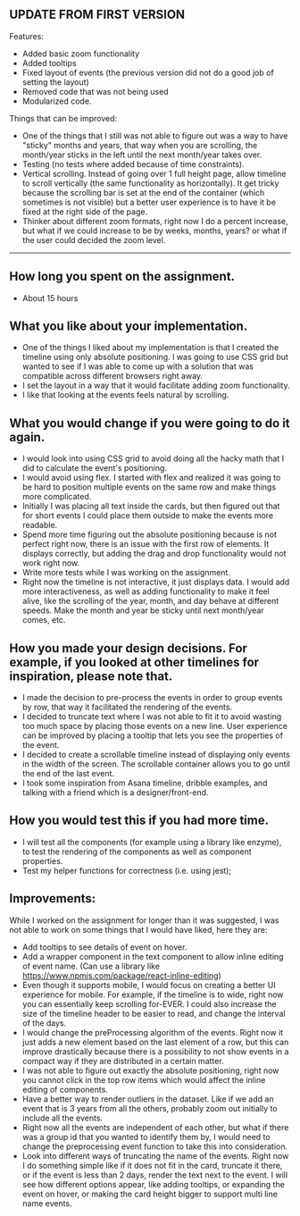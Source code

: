 ## UPDATE FROM FIRST VERSION

Features:
- Added basic zoom functionality
- Added tooltips
- Fixed layout of events (the previous version did not do a good job of setting the layout)
- Removed code that was not being used
- Modularized code.

Things that can be improved:
- One of the things that I still was not able to figure out was a way to have "sticky" months and years, that way when you are scrolling, the month/year sticks in the left until the next month/year takes over.
- Testing (no tests where added because of time constraints).
- Vertical scrolling. Instead of going over 1 full height page, allow timeline to scroll vertically (the same functionality as horizontally). It get tricky because the scrolling bar is set at the end of the container (which sometimes is not visible) but a better user experience is to have it be fixed at the right side of the page.
- Thinker about different zoom formats, right now I do a percent increase, but what if we could increase to be by weeks, months, years? or what if the user could decided the zoom level.


------------------------------------------------------------

## How long you spent on the assignment.
- About 15 hours
## What you like about your implementation.
- One of the things I liked about my implementation is that I created the timeline using only absolute positioning. I was going to use CSS grid but wanted to see if I was able to come up with a solution that was compatible across different browsers right away.
- I set the layout in a way that it would facilitate adding zoom functionality.
- I like that looking at the events feels natural by scrolling.

## What you would change if you were going to do it again.
- I would look into using CSS grid to avoid doing all the hacky math that I did to calculate the event's positioning.
- I would avoid using flex. I started with flex and realized it was going to be hard to position multiple events on the same row and make things more complicated.
- Initially I was placing all text inside the cards, but then figured out that for short events I could place them outside to make the events more readable.
- Spend more time figuring out the absolute positioning because is not perfect right now, there is an issue with the first row of elements. It displays correctly, but adding the drag and drop functionality would not work right now.
- Write more tests while I was working on the assignment.
- Right now the timeline is not interactive, it just displays data. I would add more interactiveness, as well as adding functionality to make it feel alive, like the scrolling of the year, month, and day behave at different speeds. Make the month and year be sticky until next month/year comes, etc.
## How you made your design decisions. For example, if you looked at other timelines for inspiration, please note that.
- I made the decision to pre-process the events in order to group events by row, that way it facilitated the rendering of the events.
- I decided to truncate text where I was not able to fit it to avoid wasting too much space by placing those events on a new line. User experience can be improved by placing a tooltip that lets you see the properties of the event.
- I decided to create a scrollable timeline instead of displaying only events in the width of the screen. The scrollable container allows you to go until the end of the last event.
- I took some inspiration from Asana timeline, dribble examples, and talking with a friend which is a designer/front-end.
## How you would test this if you had more time.
- I will test all the components (for example using a library like enzyme), to test the rendering of the components as well as component properties.
- Test my helper functions for correctness (i.e. using jest);

## Improvements:
While I worked on the assignment for longer than it was suggested, I was not able to work on some things that I would have liked, here they are:
- Add tooltips to see details of event on hover.
- Add a wrapper component in the text component to allow inline editing of event name. (Can use a library like https://www.npmjs.com/package/react-inline-editing)
- Even though it supports mobile, I would focus on creating a better UI experience for mobile. For example, if the timeline is to wide, right now you can essentially keep scrolling for-EVER. I could also increase the size of the timeline header to be easier to read, and change the interval of the days.
- I would change the preProcessing algorithm of the events. Right now it just adds a new element based on the last element of a row, but this can improve drastically because there is a possibility to not show events in a compact way if they are distributed in a certain matter.
- I was not able to figure out exactly the absolute positioning, right now you cannot click in the top row items which would affect the inline editing of components.
- Have a better way to render outliers in the dataset. Like if we add an event that is 3 years from all the others, probably zoom out initially to include all the events.
- Right now all the events are independent of each other, but what if there was a group id that you wanted to identify them by, I would need to change the preprocessing event function to take this into consideration.
- Look into different ways of truncating the name of the events. Right now I do something simple like if it does not fit in the card, truncate it there, or if the event is less than 2 days, render the text next to the event. I will see how different options appear, like adding tooltips, or expanding the event on hover, or making the card height bigger to support multi line name events.
